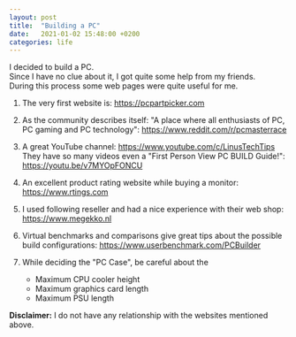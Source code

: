 ```yaml
---
layout: post
title:  "Building a PC"
date:   2021-01-02 15:48:00 +0200
categories: life
---
```


I decided to build a PC.  
Since I have no clue about it, I got quite some help from my friends.  
During this process some web pages were quite useful for me.  
1. The very first website is: <https://pcpartpicker.com>  

2. As the community describes itself: "A place where all enthusiasts of PC, PC gaming and PC technology": <https://www.reddit.com/r/pcmasterrace>

3. A great YouTube channel: <https://www.youtube.com/c/LinusTechTips>  
They have so many videos even a "First Person View PC BUILD Guide!": <https://youtu.be/v7MYOpFONCU>

4. An excellent product rating website while buying a monitor: <https://www.rtings.com>

5. I used following reseller and had a nice experience with their web shop: <https://www.megekko.nl>

6. Virtual benchmarks and comparisons give great tips about the possible build configurations: <https://www.userbenchmark.com/PCBuilder>

7. While deciding the "PC Case", be careful about the  
    - Maximum CPU cooler height
    - Maximum graphics card length
    - Maximum PSU length

**Disclaimer:** I do not have any relationship with the websites mentioned above.